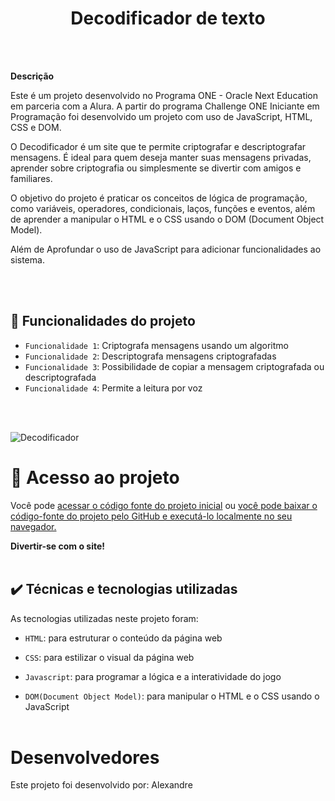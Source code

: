 <h1 align="center"> Decodificador de texto </h1>
<br><br>

**Descrição**

Este é um projeto desenvolvido no Programa ONE - Oracle Next Education em parceria com a Alura. A partir do programa Challenge ONE Iniciante em Programação foi desenvolvido um projeto com uso de JavaScript, HTML, CSS e DOM.

O Decodificador é um site que te permite criptografar e descriptografar mensagens. É ideal para quem deseja manter suas mensagens privadas, aprender sobre criptografia ou simplesmente se divertir com amigos e familiares.

O objetivo do projeto é praticar os conceitos de lógica de programação, como variáveis, operadores, condicionais, laços, funções e eventos, além de aprender a manipular o HTML e o CSS usando o DOM (Document Object Model). 

Além de Aprofundar o uso de JavaScript para adicionar funcionalidades ao sistema.

<br><br>

## 🔨 Funcionalidades do projeto

- `Funcionalidade 1`: Criptografa mensagens usando um algoritmo
- `Funcionalidade 2`: Descriptografa mensagens criptografadas
- `Funcionalidade 3`: Possibilidade de copiar a mensagem criptografada ou descriptografada
- `Funcionalidade 4`: Permite a  leitura por voz

<br><br>

  ![Decodificador](https://github.com/alesousz/desafio-cod/blob/main/assets/principal%201.jpeg)

# 📁 Acesso ao projeto

Você pode <a href="">acessar o código fonte do projeto inicial</a> ou <a href="">você pode baixar o código-fonte do projeto pelo GitHub e executá-lo localmente no seu navegador.</a>

**Divertir-se com o site!**
<br><br>

## ✔️ Técnicas e tecnologias utilizadas

As tecnologias utilizadas neste projeto foram:

- `HTML`: para estruturar o conteúdo da página web

- `CSS`: para estilizar o visual da página web

- `Javascript`: para programar a lógica e a interatividade do jogo

- `DOM(Document Object Model)`: para manipular o HTML e o CSS usando o JavaScript
<br><br>

# Desenvolvedores

Este projeto foi desenvolvido por: Alexandre 

